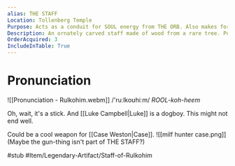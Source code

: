 ```yaml
---
alias: THE STAFF
Location: Tollenberg Temple
Purpose: Acts as a conduit for SOUL energy from THE ORB. Also makes for a pretty sweet bō staff.
Description: An ornately carved staff made of wood from a rare tree. Possibly also a gun???
OrderAcquired: 3
IncludeInTable: True
---
```

# Pronunciation

![[Pronunciation - Rulkohim.webm]]
/'ruːlkoʊhiːm/ *ROOL-koh-heem*

Oh, wait, it's a stick. And [[Luke Campbell|Luke]] is a dogboy. This might not end well.

Could be a cool weapon for [[Case Weston|Case]].
![[milf hunter case.png]]
(Maybe the gun-thing isn't part of THE STAFF?)

#stub #Item/Legendary-Artifact/Staff-of-Rulkohim 